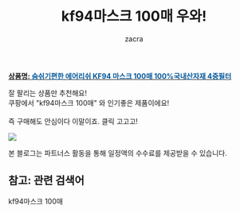 ﻿---
layout: post
title:  "kf94마스크 100매 우와!"
author: zacra
categories: [ 아이템 ]
tags: [kf94마스크 100매]
image: https://static.coupangcdn.com/image/vendor_inventory/1249/36992658d7cec850b411efcdc32f5d3dac7a6bca3448b9d0015a77fa3127.jpg 
description: "쿠팡에서 kf94마스크 100매 관련 상품으로 가장 잘팔리는 제품 중 하나라는 사실!!."
rating: 4.5
---

<a href="https://link.coupang.com/re/AFFSDP?lptag=AF8407795&pageKey=4549533687&itemId=5519755367&vendorItemId=73633592469&traceid=V0-153-36020085561f0978"><b>상품명: <font color='#01579B'>숨쉬기편한 에어리쉬 KF94 마스크 100매 100%국내산자재 4중필터</font></b></a>

잘 팔리는 상품만 추천해요!<br/>
쿠팡에서 "kf94마스크 100매" 와 인기좋은 제품이에요!<br/><br/>
즉 구매해도 안심이다 이말이죠. 클릭 고고고! <br/>



<a href="https://link.coupang.com/re/AFFSDP?lptag=AF8407795&pageKey=4549533687&itemId=5519755367&vendorItemId=73633592469&traceid=V0-153-36020085561f0978"><img src="https://thumbnail8.coupangcdn.com/thumbnails/remote/q89/image/vendor_inventory/e11d/10331ad67ed40fa8cb98f0f625398d8beb53ac0ff91d2308de689d3cc347.jpg"></a> 

본 블로그는 파트너스 활동을 통해 일정액의 수수료를 제공받을 수 있습니다.

## 참고: 관련 검색어    
kf94마스크 100매